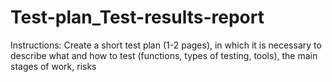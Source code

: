 # Test-plan_Test-results-report
Instructions:
Create a short test plan (1-2 pages), in which it is necessary to describe what and how to test (functions, types of testing, tools), the main stages of work, risks
